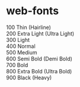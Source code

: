 # web-fonts

100 	Thin (Hairline)  
200 	Extra Light (Ultra Light)  
300 	Light  
400 	Normal  
500 	Medium  
600 	Semi Bold (Demi Bold)  
700 	Bold  
800 	Extra Bold (Ultra Bold)  
900 	Black (Heavy)  


